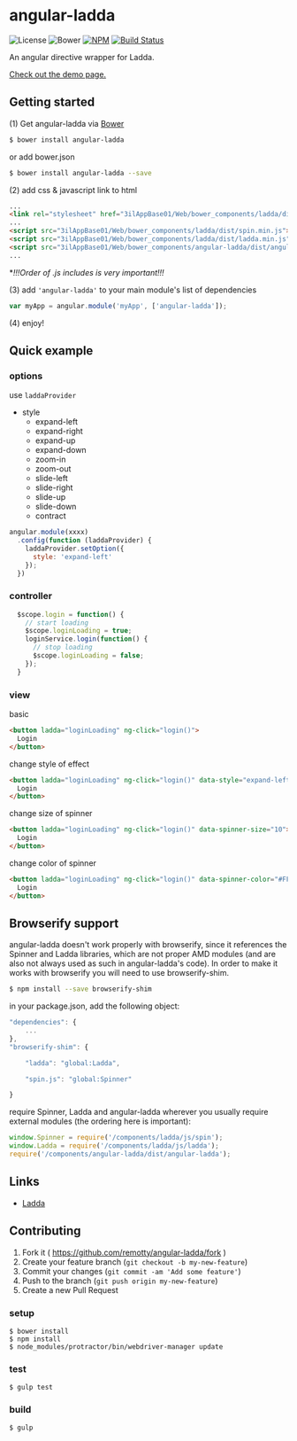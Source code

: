 # angular-ladda
![License](https://img.shields.io/npm/l/angular-ladda.svg)
![Bower](https://img.shields.io/bower/v/angular-ladda.svg) [![NPM](https://img.shields.io/npm/v/angular-ladda.svg)](https://www.npmjs.com/package/angular-ladda)
[![Build Status](https://travis-ci.org/remotty/angular-ladda.svg?branch=master)](https://travis-ci.org/remotty/angular-ladda)

An angular directive wrapper for Ladda.

[Check out the demo page.](http://remotty.github.io/angular-ladda)


## Getting started

(1) Get angular-ladda via [Bower](http://bower.io/)

```sh
$ bower install angular-ladda
```
or add bower.json
```sh
$ bower install angular-ladda --save
```

(2) add css & javascript link to html

```html
...
<link rel="stylesheet" href="3ilAppBase01/Web/bower_components/ladda/dist/ladda-themeless.min.css">
...
<script src="3ilAppBase01/Web/bower_components/ladda/dist/spin.min.js"></script>
<script src="3ilAppBase01/Web/bower_components/ladda/dist/ladda.min.js"></script>
<script src="3ilAppBase01/Web/bower_components/angular-ladda/dist/angular-ladda.min.js"></script>
...
```

**!!!Order of *.js includes is very important!!!**


(3) add `'angular-ladda'` to your main module's list of dependencies

```javascript
var myApp = angular.module('myApp', ['angular-ladda']);
```

(4) enjoy!

## Quick example

### options

use `laddaProvider`

- style
   - expand-left
   - expand-right
   - expand-up
   - expand-down
   - zoom-in
   - zoom-out
   - slide-left
   - slide-right
   - slide-up
   - slide-down
   - contract

```js
angular.module(xxxx)
  .config(function (laddaProvider) {
    laddaProvider.setOption({
      style: 'expand-left'
    });
  })
```

### controller

```javascript
  $scope.login = function() {
    // start loading
    $scope.loginLoading = true;
    loginService.login(function() {
      // stop loading
      $scope.loginLoading = false;
    });
  }
```

### view

basic

```html
<button ladda="loginLoading" ng-click="login()">
  Login
</button>
```

change style of effect

```html
<button ladda="loginLoading" ng-click="login()" data-style="expand-left">
  Login
</button>
```

change size of spinner

```html
<button ladda="loginLoading" ng-click="login()" data-spinner-size="10">
  Login
</button>
```

change color of spinner

```html
<button ladda="loginLoading" ng-click="login()" data-spinner-color="#FF0000">
  Login
</button>
```

## Browserify support

angular-ladda doesn't work properly with browserify, since it references the Spinner and Ladda libraries, which are not proper AMD modules (and are also not always used as such in angular-ladda's code).
In order to make it works with browserify you will need to use browserify-shim.

```sh
$ npm install --save browserify-shim
```

in your package.json, add the following object:

```js
"dependencies": {
    ...
},
"browserify-shim": {

    "ladda": "global:Ladda",

    "spin.js": "global:Spinner"

}
```

require Spinner, Ladda and angular-ladda wherever you usually require external modules (the ordering here is important):

```javascript
window.Spinner = require('/components/ladda/js/spin');
window.Ladda = require('/components/ladda/js/ladda');
require('/components/angular-ladda/dist/angular-ladda');
```


## Links

* [Ladda](http://lab.hakim.se/ladda/)

## Contributing

1. Fork it ( https://github.com/remotty/angular-ladda/fork )
2. Create your feature branch (`git checkout -b my-new-feature`)
3. Commit your changes (`git commit -am 'Add some feature'`)
4. Push to the branch (`git push origin my-new-feature`)
5. Create a new Pull Request

### setup

```
$ bower install
$ npm install
$ node_modules/protractor/bin/webdriver-manager update
```

### test

```
$ gulp test
```

### build

```
$ gulp
```
